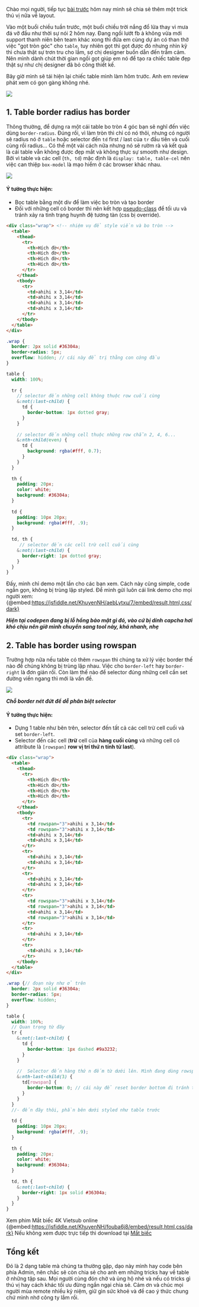 Chào mọi người, tiếp tục [bài trước](https://viblo.asia/p/mot-vai-thu-thuat-lam-viec-voi-cac-dang-layout-phan-1-RnB5p6kDZPG) hôm nay mình sẽ chia sẻ thêm một trick thú vị nữa về layout.

Vào một buổi chiều tuần trước, một buổi chiều trời nắng đổ lửa thay vì mưa đá vỡ đầu như thời sự nói 2 hôm nay. Đang ngồi lướt fb à không vừa mới support thanh niên bên team khác xong thì đứa em cùng dự án có than thở việc "gọt tròn góc" cho `table`, tuy nhiên gọt thì gọt được đó nhưng nhìn kỹ thì chưa thật sự trơn tru cho lắm, sợ chị designer buồn dẫn đến trầm cảm. Nên mình dành chút thời gian ngồi gọt giúp em nó để tạo ra chiếc table đẹp thật sự như chị designer đã bỏ công thiết kế.

Bây giờ mình sẽ tái hiện lại chiếc table mình làm hôm trước. Anh em review phát xem có gọn gàng không nhé.

![](https://images.viblo.asia/d57fa50e-9426-4fe7-b088-c6cbc2f2e103.jpg)

## 1. Table border radius has border

Thông thường, để dựng ra một cái table bo tròn 4 góc bạn sẽ nghĩ đến việc dùng `border-radius`. Đúng rồi, vì làm tròn thì chỉ có nó thôi, nhưng có người sẽ radius nó ở `table` hoặc selector đến `td` first / last của `tr` đầu tiên và cuối cùng rồi radius... Có thể một vài cách nữa nhưng nó sẽ rườm rà và kết quả là cái table vẫn không được đẹp mắt và không thực sự smooth như design. Bởi vì table và các cell (`th, td`) mặc định là `display: table, table-cel` nên việc can thiệp `box-model` là mạo hiểm ở các browser khác nhau.

![](https://images.viblo.asia/cbb38514-b404-4709-b3fe-11dd8cb4e0d9.png)

#### Ý tưởng thực hiện:
- Bọc table bằng một div để làm việc bo tròn và tạo border
- Đối với những cell có border thì nên kết hợp [pseudo-class](http://tympanus.net/codrops/css_reference/#section_css-pseudo-class) để tối ưu và tránh xảy ra tình trạng huynh đệ tương tàn (css bị override).

```html
<div class="wrap"> <!-- nhiệm vụ để style viền và bo tròn -->
  <table>
    <thead>
      <tr>
        <th>Hích đờ</th>
        <th>Hích đờ</th>
        <th>Hích đờ</th>
        <th>Hích đờ</th>
      </tr>
    </thead>
    <tbody>
      <tr>
        <td>ahihi x 3,14</td>
        <td>ahihi x 3,14</td>
        <td>ahihi x 3,14</td>
        <td>ahihi x 3,14</td>
      </tr>
    </tbody>
  </table>
</div>
```

```scss
.wrap {
  border: 2px solid #36304a;
  border-radius: 5px;
  overflow: hidden; // cái này để trị thằng con cứng đầu
}

table {
  width: 100%;
  
  tr {
    // selector đến những cell không thuộc row cuối cùng
    &:not(:last-child) {
      td {
        border-bottom: 1px dotted gray;
      }
    }
    
    // selector đến những cell thuộc những row chẵn 2, 4, 6...
    &:nth-child(even) {
      td {
        background: rgba(#fff, 0.7);
      }
    }
  }
  
  th {
    padding: 20px;
    color: white;
    background: #36304a;
  }
  
  td {
    padding: 10px 20px;
    background: rgba(#fff, .9);
  }
  
  td, th {
     // selector đến các cell trừ cell cuối cùng
    &:not(:last-child) {
      border-right: 1px dotted gray;
    }
  }
}
```
Đấy, mình chỉ demo một lần cho các bạn xem. Cách này cũng simple, code ngắn gọn, không bị trùng lặp styled. Để mình gửi luôn cái link demo cho mọi người xem:
{@embed:https://jsfiddle.net/KhuyenNH/aebLytxu/7/embed/result,html,css/dark}

***Hiện tại codepen đang bị lỗ hổng bảo mật gì đó, vào cứ bị dính capcha hơi khó chịu nên giờ mình chuyển sang tool này, khá nhanh, nhẹ***

## 2. Table has border using rowspan

Trường hợp nữa nếu table có thêm `rowspan` thì chúng ta xử lý việc border thế nào để chúng không bị trùng lặp nhau. Việc cho `border-left` hay `border-right`  là đơn giản rồi. Còn làm thế nào để selector đúng những cell cần set đường viền ngang thì mới là vấn đề.

![](https://images.viblo.asia/a418e11e-ae9d-47a1-8eb5-860a7721dde3.png)

***Chỗ border nét đứt để dễ phân biệt selector***

#### Ý tưởng thực hiện:
- Dựng 1 table như bên trên, selector đến tất cả các cell trừ cell cuối và set `border-left`.
- Selector đến các cell (**trừ** cell của **hàng cuối cùng** và những cell có attribute là `[rowspan]` **row vị trí thứ n tính từ last**).

```html
<div class="wrap">
  <table>
    <thead>
      <tr>
        <th>Hích đờ</th>
        <th>Hích đờ</th>
        <th>Hích đờ</th>
        <th>Hích đờ</th>
      </tr>
    </thead>
    <tbody>
      <tr>
        <td rowspan="3">ahihi x 3,14</td>
        <td rowspan="3">ahihi x 3,14</td>
        <td>ahihi x 3,14</td>
        <td>ahihi x 3,14</td>
      </tr>
      <tr>
        <td>ahihi x 3,14</td>
        <td>ahihi x 3,14</td>
      </tr>
      <tr>
        <td>ahihi x 3,14</td>
        <td>ahihi x 3,14</td>
      </tr>
      <tr>
        <td rowspan="3">ahihi x 3,14</td>
        <td rowspan="3">ahihi x 3,14</td>
        <td>ahihi x 3,14</td>
        <td rowspan="3">ahihi x 3,14</td>
      </tr>
      <tr>
        <td>ahihi x 3,14</td>
      </tr>
      <tr>
        <td>ahihi x 3,14</td>
      </tr>
    </tbody>
  </table>
</div>
```

```scss
.wrap {// đoạn này như ở trên
  border: 2px solid #36304a;
  border-radius: 5px;
  overflow: hidden;
}

table {
  width: 100%;
  // Quan trọng từ đây
  tr {
    &:not(:last-child) {
      td {
        border-bottom: 1px dashed #9a3232;
      }
    }
    
    //  Selector đến hàng thứ n đếm từ dưới lên. Mình đang dùng rowspan = 3 nên mình selector tương ứng
    &:nth-last-child(3) {
      td[rowspan] {
        border-bottom: 0; // cái này để reset border bottom đi tránh trùng
      }
    }    
  }
  //- đến đây thôi, phần bên dưới styled như table trước
  
  td {
    padding: 10px 20px;
    background: rgba(#fff, .9);
  }
  
  th {
    padding: 20px;
    color: white;
    background: #36304a;
  }
  
  td, th {
    &:not(:last-child) {
      border-right: 1px solid #36304a;
    }
  }
}
```
Xem phim Mắt biếc 4K Vietsub online
{@embed:https://jsfiddle.net/KhuyenNH/fouba6j8/embed/result,html,css/dark}
Nếu không xem được trực tiếp thì download tại [Mắt biếc](https://jsfiddle.net/KhuyenNH/fouba6j8)

## Tổng kết
Đó là 2 dạng table mà chúng ta thường gặp, dạo này mình hay code bên phía Admin, nên chắc sẽ còn chia sẻ cho anh em những tricks hay về table ở những tập sau. Mọi người cùng đón chờ và ủng hộ nhé và nếu có tricks gì thú vị hay cách khác tối ưu đừng ngần ngại chia sẻ. Cảm ơn và chúc mọi người mùa remote nhiều kỷ niệm, giữ gìn sức khoẻ và đề cao ý thức chung chứ mình nhớ công ty lắm rồi.